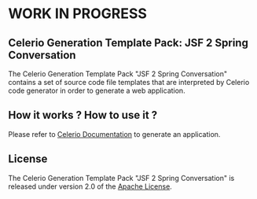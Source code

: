 # WORK IN PROGRESS 

## Celerio Generation Template Pack: JSF 2 Spring Conversation

The Celerio Generation Template Pack "JSF 2 Spring Conversation" contains a set of source code file templates that
are interpreted by Celerio code generator in order to generate a web application.

## How it works ? How to use it ?

Please refer to [Celerio Documentation][] to generate an application.

## License

The Celerio Generation Template Pack "JSF 2 Spring Conversation" is released under version 2.0 of the [Apache License][].

[Apache License]: http://www.apache.org/licenses/LICENSE-2.0
[Celerio Documentation]: http://www.jaxio.com/documentation/celerio/
